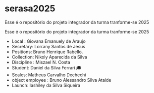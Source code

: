 # serasa2025
Esse é o repositório do projeto integrador da turma tranforme-se 2025 


Esse é o repositório do projeto integrador da turma tranforme-se 2025


- Local : Giovana Emanuely de Araujo 
- Secretary: Lorrany Santos de Jesus 
- Positions: Bruno Henrique Rabello.
- Collection: Nikoly Aparecida da Silva
- Discipline : Miszael N. Costa
- Student: Daniel da Silva Ferrari 🎓 
- Scales: Matheus Carvalho Dechechi
- object employee : Bruno Alessandro Silva Ataide 
- Launch: Iashiley da Silva Siqueira 


